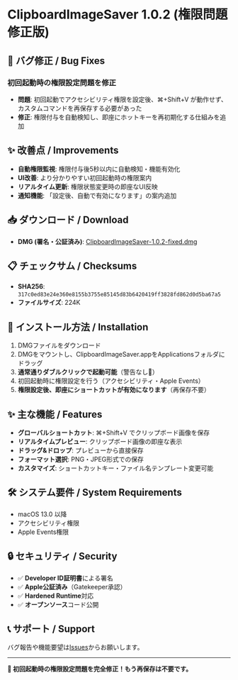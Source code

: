 # ClipboardImageSaver 1.0.2 (権限問題修正版)

## 🔧 バグ修正 / Bug Fixes

### 初回起動時の権限設定問題を修正
- **問題**: 初回起動でアクセシビリティ権限を設定後、⌘+Shift+V が動作せず、カスタムコマンドを再保存する必要があった
- **修正**: 権限付与を自動検知し、即座にホットキーを再初期化する仕組みを追加

## ✨ 改善点 / Improvements

- **自動権限監視**: 権限付与後5秒以内に自動検知・機能有効化
- **UI改善**: より分かりやすい初回起動時の権限案内
- **リアルタイム更新**: 権限状態変更時の即座なUI反映
- **通知機能**: 「設定後、自動で有効になります」の案内追加

## 📥 ダウンロード / Download

- **DMG (署名・公証済み)**: [ClipboardImageSaver-1.0.2-fixed.dmg](https://github.com/takekikuch/clipboard-image-saver-notarized/releases/download/v1.0.2-signed/ClipboardImageSaver-1.0.2-fixed.dmg)

## 📋 チェックサム / Checksums

- **SHA256**: `317c0ed83e24e360e8155b3755e85145d83b6420419ff3828fd862d0d5ba67a5`
- **ファイルサイズ**: 224K

## 🔧 インストール方法 / Installation

1. DMGファイルをダウンロード
2. DMGをマウントし、ClipboardImageSaver.appをApplicationsフォルダにドラッグ  
3. **通常通りダブルクリックで起動可能**（警告なし🎊）
4. 初回起動時に権限設定を行う（アクセシビリティ・Apple Events）
5. **権限設定後、即座にショートカットが有効になります**（再保存不要）

## ✨ 主な機能 / Features

- **グローバルショートカット**: ⌘+Shift+V でクリップボード画像を保存
- **リアルタイムプレビュー**: クリップボード画像の即座な表示  
- **ドラッグ&ドロップ**: プレビューから直接保存
- **フォーマット選択**: PNG・JPEG形式での保存
- **カスタマイズ**: ショートカットキー・ファイル名テンプレート変更可能

## 🛠️ システム要件 / System Requirements

- macOS 13.0 以降
- アクセシビリティ権限
- Apple Events権限

## 🔒 セキュリティ / Security

- ✅ **Developer ID証明書**による署名
- ✅ **Apple公証済み**（Gatekeeper承認）  
- ✅ **Hardened Runtime**対応
- ✅ **オープンソース**コード公開

## 📞 サポート / Support

バグ報告や機能要望は[Issues](https://github.com/takekikuch/clipboard-image-saver-notarized/issues)からお願いします。

---

**🎊 初回起動時の権限設定問題を完全修正！もう再保存は不要です。**
